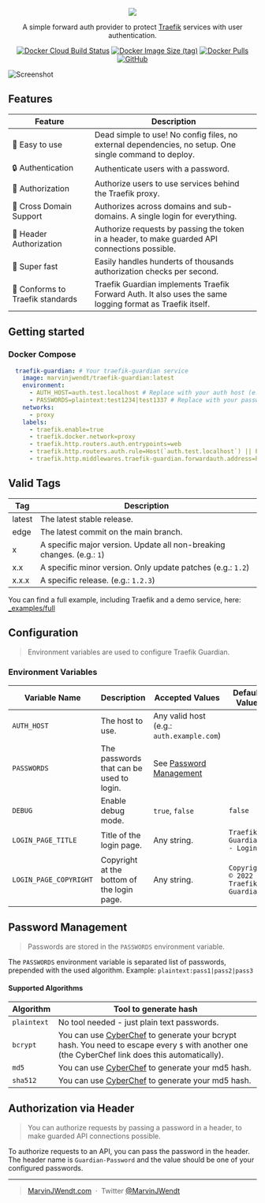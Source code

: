 <p align="center"><img src="https://user-images.githubusercontent.com/31022056/192372549-3f4b2e53-8b18-4a0d-ab30-49527dcd255c.png" /></p>

<p align="center">A simple forward auth provider to protect <a href="https://traefik.io/traefik/">Traefik</a> services with user authentication.</p>

<p align="center">
<a href="https://hub.docker.com/r/marvinjwendt/traefik-guardian"><img alt="Docker Cloud Build Status" src="https://img.shields.io/docker/cloud/build/marvinjwendt/traefik-guardian?style=for-the-badge"></a>
<a href="https://hub.docker.com/r/marvinjwendt/traefik-guardian"><img alt="Docker Image Size (tag)" src="https://img.shields.io/docker/image-size/marvinjwendt/traefik-guardian/latest?style=for-the-badge"></a>
<a href="https://hub.docker.com/r/marvinjwendt/traefik-guardian"><img alt="Docker Pulls" src="https://img.shields.io/docker/pulls/marvinjwendt/traefik-guardian?style=for-the-badge"></a>
<a href="https://github.com/MarvinJWendt/traefik-guardian/blob/main/LICENCE"><img alt="GitHub" src="https://img.shields.io/github/license/MarvinJWendt/traefik-guardian?style=for-the-badge"></a>
</p>

![Screenshot](https://user-images.githubusercontent.com/31022056/192390005-428ff759-8a11-4e54-ba97-1c390e4bd1ed.png)

## Features

| Feature                          | Description                                                                                               |
|----------------------------------|-----------------------------------------------------------------------------------------------------------|
| 🧸 Easy to use                   | Dead simple to use! No config files, no external dependencies, no setup. One single command to deploy.    | 
| 🔒 Authentication                | Authenticate users with a password.                                                                       |
| 📝 Authorization                 | Authorize users to use services behind the Traefik proxy.                                                 |
| 🔀 Cross Domain Support          | Authorizes across domains and sub-domains. A single login for everything.                                 |
| 🤖 Header Authorization          | Authorize requests by passing the token in a header, to make guarded API connections possible.            |
| 🚄 Super fast                    | Easily handles hunderts of thousands authorization checks per second.                                     |
| 💙 Conforms to Traefik standards | Traefik Guardian implements Traefik Forward Auth. It also uses the same logging format as Traefik itself. |

## Getting started

### Docker Compose

```yaml
  traefik-guardian: # Your traefik-guardian service
    image: marvinjwendt/traefik-guardian:latest
    environment:
      - AUTH_HOST=auth.test.localhost # Replace with your auth host (e.g.: auth.example.com).
      - PASSWORDS=plaintext:test1234|test1337 # Replace with your passwords. See the docs for more info at: https://github.com/MarvinJWendt/traefik-guardian#password-management
    networks:
      - proxy
    labels:
      - traefik.enable=true
      - traefik.docker.network=proxy
      - traefik.http.routers.auth.entrypoints=web
      - traefik.http.routers.auth.rule=Host(`auth.test.localhost`) || Path(`/traefik-guardian-session-share`) # Replace auth.test.localhost with your auth host defined above.
      - traefik.http.middlewares.traefik-guardian.forwardauth.address=http://traefik-guardian/auth
```

## Valid Tags

| Tag    | Description                                                            |
|--------|------------------------------------------------------------------------|
| latest | The latest stable release.                                             |
| edge   | The latest commit on the main branch.                                  |
| x      | A specific major version. Update all non-breaking changes. (e.g.: `1`) |
| x.x    | A specific minor version. Only update patches (e.g.: `1.2`)            |
| x.x.x  | A specific release. (e.g.: `1.2.3`)                                    |

You can find a full example, including Traefik and a demo service, here: [_examples/full](./_examples/full)

## Configuration

> Environment variables are used to configure Traefik Guardian.

### Environment Variables

| Variable Name          | Description                                | Accepted Values                                 | Default Value                         |
|------------------------|--------------------------------------------|-------------------------------------------------|---------------------------------------|
| `AUTH_HOST`            | The host to use.                           | Any valid host (e.g.: `auth.example.com`)       |                                       |
| `PASSWORDS`            | The passwords that can be used to login.   | See [Password Management](#password-management) |                                       |
| `DEBUG`                | Enable debug mode.                         | `true`, `false`                                 | `false`                               |
| `LOGIN_PAGE_TITLE`     | Title of the login page.                   | Any string.                                     | `Traefik Guardian - Login`            |
| `LOGIN_PAGE_COPYRIGHT` | Copyright at the bottom of the login page. | Any string.                                     | `Copyright © 2022 - Traefik Guardian` |

## Password Management

> Passwords are stored in the `PASSWORDS` environment variable.

The `PASSWORDS` environment variable is separated list of passwords, prepended with the used algorithm. Example: `plaintext:pass1|pass2|pass3`

#### Supported Algorithms

| Algorithm   | Tool to generate hash                                                                                                                                                                                                                                                                                                      |
|-------------|----------------------------------------------------------------------------------------------------------------------------------------------------------------------------------------------------------------------------------------------------------------------------------------------------------------------------|
| `plaintext` | No tool needed - just plain text passwords.                                                                                                                                                                                                                                                                                |
| `bcrypt`    | You can use [CyberChef](https://gchq.github.io/CyberChef/#recipe=Bcrypt(10)Find_/_Replace(%7B'option':'Simple%20string','string':'$'%7D,'$$$$',true,false,false,false)&input=WW91ciBQYXNzd29yZA) to generate your bcrypt hash. You need to escape every `$` with another one (the CyberChef link does this automatically). |
| `md5`       | You can use [CyberChef](https://gchq.github.io/CyberChef/#recipe=MD5()&input=WW91ciBQYXNzd29yZA) to generate your md5 hash.                                                                                                                                                                                                                         |
| `sha512`    | You can use [CyberChef](https://gchq.github.io/CyberChef/#recipe=SHA2('512',64,160)&input=WW91ciBQYXNzd29yZA) to generate your md5 hash.                                                                                                                                                                                                              |

## Authorization via Header

> You can authorize requests by passing a password in a header, to make guarded API connections possible.

To authorize requests to an API, you can pass the password in the header.  
The header name is `Guardian-Password` and the value should be one of your configured passwords.

---

> [MarvinJWendt.com](https://marvinjwendt.com) &nbsp;&middot;&nbsp;
> Twitter [@MarvinJWendt](https://twitter.com/MarvinJWendt)
